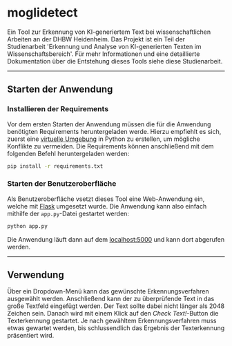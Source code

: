 # moglidetect
Ein Tool zur Erkennung von KI-generiertem Text bei wissenschaftlichen Arbeiten an der DHBW Heidenheim. Das Projekt ist ein Teil der Studienarbeit 'Erkennung und Analyse von KI-generierten Texten im Wissenschaftsbereich'. Für mehr Informationen und eine detaillierte Dokumentation über die Entstehung dieses Tools siehe diese Studienarbeit.

---
## Starten der Anwendung
### Installieren der Requirements
Vor dem ersten Starten der Anwendung müssen die für die Anwendung benötigten Requirements heruntergeladen werde. Hierzu empfiehlt es sich, zuerst eine [virtuelle Umgebung](https://docs.python.org/3/library/venv.html) in Python zu erstellen, um mögliche Konflikte zu vermeiden. Die Requirements können anschließend mit dem folgenden Befehl heruntergeladen werden:
```bash
pip install -r requirements.txt
```

### Starten der Benutzeroberfläche
Als Benutzeroberfläche vsetzt dieses Tool eine Web-Anwendung ein, welche mit [Flask](https://flask.palletsprojects.com/en/3.0.x/) umgesetzt wurde. Die Anwendung kann also einfach mithilfe der `app.py`-Datei gestartet werden:
```bash
python app.py
```
Die Anwendung läuft dann auf dem [localhost:5000](http://localhost:5000/) und kann dort abgerufen werden.

---

## Verwendung
Über ein Dropdown-Menü kann das gewünschte Erkennungsverfahren ausgewählt werden. Anschließend kann der zu überprüfende Text in das große Textfeld eingefügt werden. Der Text sollte dabei nicht länger als 2048 Zeichen sein. Danach wird mit einem Klick auf den *Check Text!*-Button die Texterkennung gestartet. Je nach gewähltem Erkennungsverfahren muss etwas gewartet werden, bis schlussendlich das Ergebnis der Texterkennung präsentiert wird. 